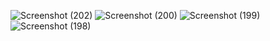 ![Screenshot (202)](https://github.com/user-attachments/assets/d4effab0-23ec-4f05-b62d-96c294cab0e9)
![Screenshot (200)](https://github.com/user-attachments/assets/52ff9c34-7a7a-45a4-91b3-6923a8ae87b5)
![Screenshot (199)](https://github.com/user-attachments/assets/935439d8-9980-4aa7-8c07-eddc4ea82df1)
![Screenshot (198)](https://github.com/user-attachments/assets/460714d2-7f16-4d81-b943-4dd8d4f66305)
